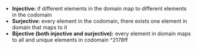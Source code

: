 - **Injective:** if different elements in the domain map to different elements in the codomain
- **Surjective:** every element in the codomain, there exists one element in domain that maps to it
- **Bijective (both injective and surjective):** every element in domain maps to all and  unique elements in codomain ^2178ff